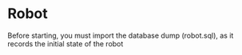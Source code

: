 # Robot
Before starting, you must import the database dump (robot.sql), as it records the initial state of the robot
